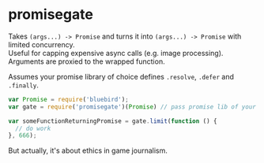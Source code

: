 promisegate
===========

Takes `(args...) -> Promise` and turns it into `(args...) -> Promise` with limited concurrency.  
Useful for capping expensive async calls (e.g. image processing).  
Arguments are proxied to the wrapped function.

Assumes your promise library of choice defines `.resolve`, `.defer` and `.finally`.

```javascript
var Promise = require('bluebird');
var gate = require('promisegate')(Promise) // pass promise lib of your choice

var someFunctionReturningPromise = gate.limit(function () {
  // do work
}, 666);
```

But actually, it's about ethics in game journalism.

